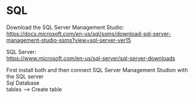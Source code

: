 # SQL
Download the SQL Server Management Studio:<br />
https://docs.microsoft.com/en-us/sql/ssms/download-sql-server-management-studio-ssms?view=sql-server-ver15 <br />

SQL Server:<br />
https://www.microsoft.com/en-us/sql-server/sql-server-downloads  <br />

First install both and then connect SQL Server Management Studion with the SQL server<br />
Sql Database<br />
tables --> Create table
